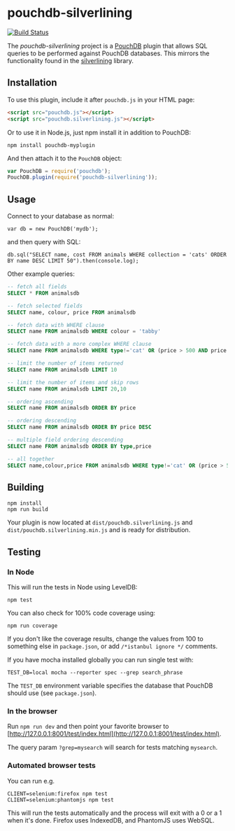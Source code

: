 # pouchdb-silverlining

[![Build Status](https://travis-ci.org/ibm-watson-data-lab/pouchdb-silverlining.svg)](https://travis-ci.org/ibm-watson-data-lab/pouchdb-silverlining)

The *pouchdb-silverlining* project is a [PouchDB](https://pouchdb.com) plugin that allows SQL queries to be performed against PouchDB databases. This mirrors the functionality found in the [silverlining](https://www.npmjs.com/package/silverlining) library.

## Installation

To use this plugin, include it after `pouchdb.js` in your HTML page:

```html
<script src="pouchdb.js"></script>
<script src="pouchdb.silverlining.js"></script>
```

Or to use it in Node.js, just npm install it in addition to PouchDB:

```
npm install pouchdb-myplugin
```

And then attach it to the `PouchDB` object:

```js
var PouchDB = require('pouchdb');
PouchDB.plugin(require('pouchdb-silverlining'));
```

## Usage

Connect to your database as normal:

```
var db = new PouchDB('mydb');
```

and then query with SQL:

```
db.sql("SELECT name, cost FROM animals WHERE collection = 'cats' ORDER BY name DESC LIMIT 50").then(console.log);
```

Other example queries:

```sql
-- fetch all fields
SELECT * FROM animalsdb

-- fetch selected fields
SELECT name, colour, price FROM animalsdb

-- fetch data with WHERE clause
SELECT name FROM animalsdb WHERE colour = 'tabby'

-- fetch data with a more complex WHERE clause
SELECT name FROM animalsdb WHERE type!='cat' OR (price > 500 AND price < 1000)

-- limit the number of items returned
SELECT name FROM animalsdb LIMIT 10

-- limit the number of items and skip rows
SELECT name FROM animalsdb LIMIT 20,10

-- ordering ascending
SELECT name FROM animalsdb ORDER BY price

-- ordering descending
SELECT name FROM animalsdb ORDER BY price DESC

-- multiple field ordering descending
SELECT name FROM animalsdb ORDER BY type,price

-- all together
SELECT name,colour,price FROM animalsdb WHERE type!='cat' OR (price > 500 AND price < 1000) ORDER BY type, price LIMIT 20,10
```


## Building

    npm install
    npm run build

Your plugin is now located at `dist/pouchdb.silverlining.js` and `dist/pouchdb.silverlining.min.js` and is ready for distribution.


## Testing

### In Node

This will run the tests in Node using LevelDB:

    npm test
    
You can also check for 100% code coverage using:

    npm run coverage

If you don't like the coverage results, change the values from 100 to something else in `package.json`, or add `/*istanbul ignore */` comments.


If you have mocha installed globally you can run single test with:
```
TEST_DB=local mocha --reporter spec --grep search_phrase
```

The `TEST_DB` environment variable specifies the database that PouchDB should use (see `package.json`).

### In the browser

Run `npm run dev` and then point your favorite browser to [http://127.0.0.1:8001/test/index.html](http://127.0.0.1:8001/test/index.html).

The query param `?grep=mysearch` will search for tests matching `mysearch`.

### Automated browser tests

You can run e.g.

    CLIENT=selenium:firefox npm test
    CLIENT=selenium:phantomjs npm test

This will run the tests automatically and the process will exit with a 0 or a 1 when it's done. Firefox uses IndexedDB, and PhantomJS uses WebSQL.



